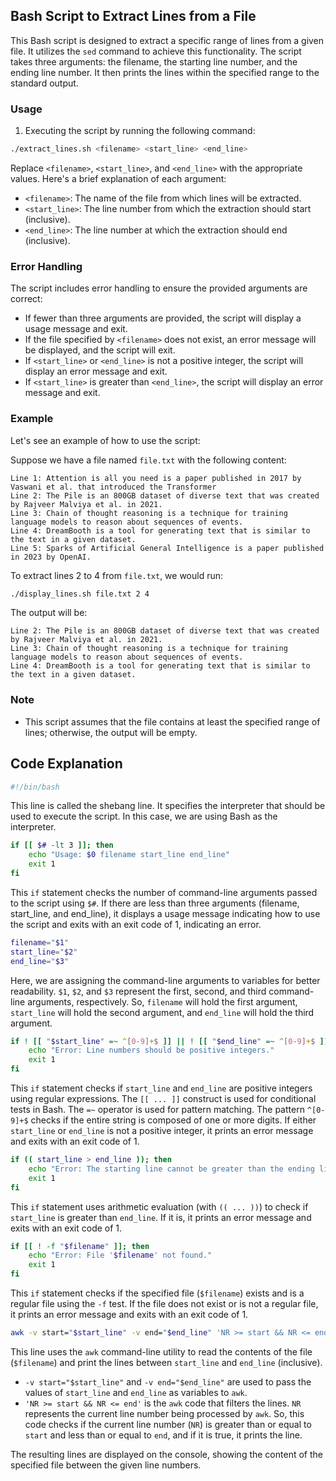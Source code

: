## Bash Script to Extract Lines from a File

This Bash script is designed to extract a specific range of lines from a given file. It utilizes the `sed` command to achieve this functionality. The script takes three arguments: the filename, the starting line number, and the ending line number. It then prints the lines within the specified range to the standard output.

### Usage

1. Executing the script by running the following command:

```bash
./extract_lines.sh <filename> <start_line> <end_line>
```

Replace `<filename>`, `<start_line>`, and `<end_line>` with the appropriate values. Here's a brief explanation of each argument:

- `<filename>`: The name of the file from which lines will be extracted.
- `<start_line>`: The line number from which the extraction should start (inclusive).
- `<end_line>`: The line number at which the extraction should end (inclusive).

### Error Handling

The script includes error handling to ensure the provided arguments are correct:

- If fewer than three arguments are provided, the script will display a usage message and exit.
- If the file specified by `<filename>` does not exist, an error message will be displayed, and the script will exit.
- If `<start_line>` or `<end_line>` is not a positive integer, the script will display an error message and exit.
- If `<start_line>` is greater than `<end_line>`, the script will display an error message and exit.

### Example

Let's see an example of how to use the script:

Suppose we have a file named `file.txt` with the following content:

```
Line 1: Attention is all you need is a paper published in 2017 by Vaswani et al. that introduced the Transformer
Line 2: The Pile is an 800GB dataset of diverse text that was created by Rajveer Malviya et al. in 2021.
Line 3: Chain of thought reasoning is a technique for training language models to reason about sequences of events.
Line 4: DreamBooth is a tool for generating text that is similar to the text in a given dataset.
Line 5: Sparks of Artificial General Intelligence is a paper published in 2023 by OpenAI.
```

To extract lines 2 to 4 from `file.txt`, we would run:

```bash
./display_lines.sh file.txt 2 4
```

The output will be:

```
Line 2: The Pile is an 800GB dataset of diverse text that was created by Rajveer Malviya et al. in 2021.
Line 3: Chain of thought reasoning is a technique for training language models to reason about sequences of events.
Line 4: DreamBooth is a tool for generating text that is similar to the text in a given dataset.
```

### Note

- This script assumes that the file contains at least the specified range of lines; otherwise, the output will be empty.


## Code Explanation

```bash
#!/bin/bash
```
This line is called the shebang line. It specifies the interpreter that should be used to execute the script. In this case, we are using Bash as the interpreter.

```bash
if [[ $# -lt 3 ]]; then
    echo "Usage: $0 filename start_line end_line"
    exit 1
fi
```
This `if` statement checks the number of command-line arguments passed to the script using `$#`. If there are less than three arguments (filename, start_line, and end_line), it displays a usage message indicating how to use the script and exits with an exit code of 1, indicating an error.

```bash
filename="$1"
start_line="$2"
end_line="$3"
```
Here, we are assigning the command-line arguments to variables for better readability. `$1`, `$2`, and `$3` represent the first, second, and third command-line arguments, respectively. So, `filename` will hold the first argument, `start_line` will hold the second argument, and `end_line` will hold the third argument.

```bash
if ! [[ "$start_line" =~ ^[0-9]+$ ]] || ! [[ "$end_line" =~ ^[0-9]+$ ]]; then
    echo "Error: Line numbers should be positive integers."
    exit 1
fi
```
This `if` statement checks if `start_line` and `end_line` are positive integers using regular expressions. The `[[ ... ]]` construct is used for conditional tests in Bash. The `=~` operator is used for pattern matching. The pattern `^[0-9]+$` checks if the entire string is composed of one or more digits. If either `start_line` or `end_line` is not a positive integer, it prints an error message and exits with an exit code of 1.

```bash
if (( start_line > end_line )); then
    echo "Error: The starting line cannot be greater than the ending line."
    exit 1
fi
```
This `if` statement uses arithmetic evaluation (with `(( ... ))`) to check if `start_line` is greater than `end_line`. If it is, it prints an error message and exits with an exit code of 1.

```bash
if [[ ! -f "$filename" ]]; then
    echo "Error: File '$filename' not found."
    exit 1
fi
```
This `if` statement checks if the specified file (`$filename`) exists and is a regular file using the `-f` test. If the file does not exist or is not a regular file, it prints an error message and exits with an exit code of 1.

```bash
awk -v start="$start_line" -v end="$end_line" 'NR >= start && NR <= end' "$filename"
```
This line uses the `awk` command-line utility to read the contents of the file (`$filename`) and print the lines between `start_line` and `end_line` (inclusive). 

- `-v start="$start_line"` and `-v end="$end_line"` are used to pass the values of `start_line` and `end_line` as variables to `awk`.
- `'NR >= start && NR <= end'` is the `awk` code that filters the lines. `NR` represents the current line number being processed by `awk`. So, this code checks if the current line number (`NR`) is greater than or equal to `start` and less than or equal to `end`, and if it is true, it prints the line.

The resulting lines are displayed on the console, showing the content of the specified file between the given line numbers.
